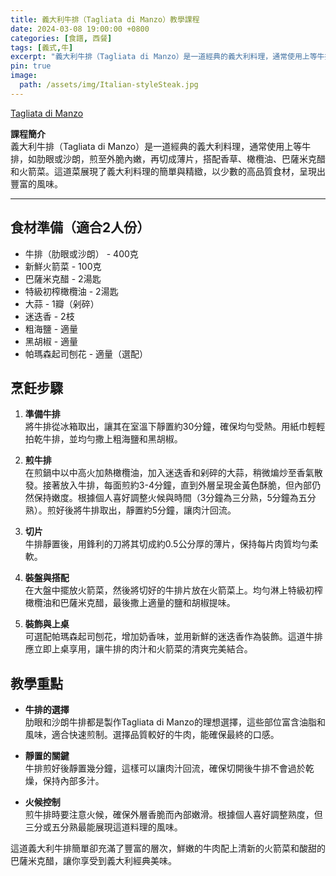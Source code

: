```yaml
---
title: 義大利牛排（Tagliata di Manzo）教學課程
date: 2024-03-08 19:00:00 +0800
categories: [食譜, 西餐]
tags: [義式,牛] 
excerpt: "義大利牛排（Tagliata di Manzo）是一道經典的義大利料理，通常使用上等牛排，如肋眼或沙朗，煎至外脆內嫩，再切成薄片，搭配香草、橄欖油、巴薩米克醋和火箭菜。這道菜展現了義大利料理的簡單與精緻，以少數的高品質食材，呈現出豐富的風味"
pin: true
image:
  path: /assets/img/Italian-styleSteak.jpg
---
```


[Tagliata di Manzo](/assets/img/Italian-styleSteak.jpg)

**課程簡介**  
義大利牛排（Tagliata di Manzo）是一道經典的義大利料理，通常使用上等牛排，如肋眼或沙朗，煎至外脆內嫩，再切成薄片，搭配香草、橄欖油、巴薩米克醋和火箭菜。這道菜展現了義大利料理的簡單與精緻，以少數的高品質食材，呈現出豐富的風味。

---

## 食材準備（適合2人份）  
- 牛排（肋眼或沙朗） - 400克  
- 新鮮火箭菜 - 100克  
- 巴薩米克醋 - 2湯匙  
- 特級初榨橄欖油 - 2湯匙  
- 大蒜 - 1瓣（剁碎）  
- 迷迭香 - 2枝  
- 粗海鹽 - 適量  
- 黑胡椒 - 適量  
- 帕瑪森起司刨花 - 適量（選配）

## 烹飪步驟

1. **準備牛排**  
   將牛排從冰箱取出，讓其在室溫下靜置約30分鐘，確保均勻受熱。用紙巾輕輕拍乾牛排，並均勻撒上粗海鹽和黑胡椒。

2. **煎牛排**  
   在煎鍋中以中高火加熱橄欖油，加入迷迭香和剁碎的大蒜，稍微煸炒至香氣散發。接著放入牛排，每面煎約3-4分鐘，直到外層呈現金黃色酥脆，但內部仍然保持嫩度。根據個人喜好調整火候與時間（3分鐘為三分熟，5分鐘為五分熟）。煎好後將牛排取出，靜置約5分鐘，讓肉汁回流。

3. **切片**  
   牛排靜置後，用鋒利的刀將其切成約0.5公分厚的薄片，保持每片肉質均勻柔軟。

4. **裝盤與搭配**  
   在大盤中擺放火箭菜，然後將切好的牛排片放在火箭菜上。均勻淋上特級初榨橄欖油和巴薩米克醋，最後撒上適量的鹽和胡椒提味。

5. **裝飾與上桌**  
   可選配帕瑪森起司刨花，增加奶香味，並用新鮮的迷迭香作為裝飾。這道牛排應立即上桌享用，讓牛排的肉汁和火箭菜的清爽完美結合。

## 教學重點  
- **牛排的選擇**  
  肋眼和沙朗牛排都是製作Tagliata di Manzo的理想選擇，這些部位富含油脂和風味，適合快速煎制。選擇品質較好的牛肉，能確保最終的口感。

- **靜置的關鍵**  
  牛排煎好後靜置幾分鐘，這樣可以讓肉汁回流，確保切開後牛排不會過於乾燥，保持內部多汁。

- **火候控制**  
  煎牛排時要注意火候，確保外層香脆而內部嫩滑。根據個人喜好調整熟度，但三分或五分熟最能展現這道料理的風味。

這道義大利牛排簡單卻充滿了豐富的層次，鮮嫩的牛肉配上清新的火箭菜和酸甜的巴薩米克醋，讓你享受到義大利經典美味。
